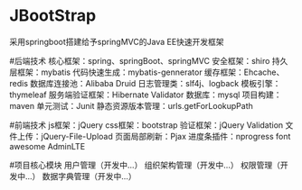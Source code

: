 # JBootStrap
采用springboot搭建给予springMVC的Java EE快速开发框架

#后端技术
核心框架：spring、springBoot、springMVC
安全框架：shiro
持久层框架：mybatis
代码快速生成：mybatis-gennerator
缓存框架：Ehcache、redis
数据库连接池：Alibaba Druid
日志管理类：slf4j、logback
模板引擎：thymeleaf
服务端验证框架：Hibernate Validator
数据库：mysql
项目构建：maven
单元测试：Junit
静态资源版本管理：urls.getForLookupPath

#前端技术
js框架：jQuery
css框架：bootstrap
验证框架：jQuery Validation
文件上传：jQuery-File-Upload
页面局部刷新：Pjax
进度条插件：nprogress
font awesome
AdminLTE

#项目核心模块
用户管理（开发中...）
组织架构管理（开发中...）
权限管理（开发中...）
数据字典管理（开发中...）
